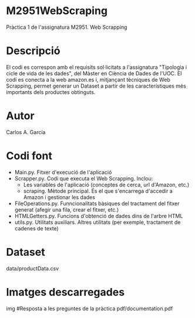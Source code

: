 # M2951WebScraping
Pràctica 1 de l'assignatura M2951. Web Scrapping
# Descripció
El codi es correspon amb el requisits sol·licitats a l'assignatura "Tipologia i cicle de vida de les dades", del Màster en Ciència de Dades de l'UOC. 
El codi es conecta a la web amazon.es i, mitjançant tècniques de Web Scrapping, permet generar un Dataset a partir de les característiques més importants dels productes obtinguts.
# Autor
Carlos A. García
# Codi font
 - Main.py. Fitxer d'execució de l'aplicació
 - Scrapper.py. Codi que executa el Web Scrapping. Inclou:
	- Les variables de l'aplicació (conceptes de cerca, url d'Amazon, etc.)
	- scraping. Mètode principal. És el que s'encarrega d'accedir a Amazon i gestionar les dades
 - FileOperations.py. Funncionalitats bàsiques del tractament del fitxer generat (afegir una fila, crear el fitxer, etc.)
 - HTMLGetters.py. Funcions d'obtenció de dades dins de l'arbre HTML 
 - utils.py. Utilitats auxiliars. Altres utilitats (per exemple, tractament de cadenes de texte)
# Dataset
data/productData.csv
# Imatges descarregades
img
#Resposta a les preguntes de la pràctica
pdf/documentation.pdf 